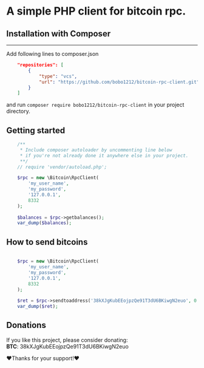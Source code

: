 # A simple PHP client for bitcoin rpc.

## Installation with Composer
--------------------------
Add following lines to composer.json
```json
    "repositories": [
        {
            "type": "vcs",
            "url": "https://github.com/bobo1212/bitcoin-rpc-client.git"
        }
    ]
```


and run ```composer require bobo1212/bitcoin-rpc-client``` in your project directory.

## Getting started

```php
    /**
     * Include composer autoloader by uncommenting line below
     * if you're not already done it anywhere else in your project.
     **/
    // require 'vendor/autoload.php';

    $rpc = new \Bitcoin\RpcClient(
        'my_user_name',
        'my_password',
        '127.0.0.1',
        8332
    );
    
    $balances = $rpc->getbalances();
    var_dump($balances);
```
## How to send bitcoins
```php

    $rpc = new \Bitcoin\RpcClient(
        'my_user_name',
        'my_password',
        '127.0.0.1',
        8332
    );
    
    $ret = $rpc->sendtoaddress('38kXJgKubEEojpzQe91T3dU6BKiwgN2euo', 0.0001);
    var_dump($ret);
```
## Donations
If you like this project, please consider donating:<br>
**BTC**: 38kXJgKubEEojpzQe91T3dU6BKiwgN2euo<br>

❤Thanks for your support!❤
